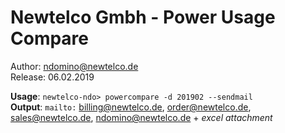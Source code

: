 # Newtelco Gmbh - Power Usage Compare
Author: ndomino@newtelco.de  
Release: 06.02.2019
 
**Usage**: `newtelco-ndo> powercompare -d 201902 --sendmail`  
**Output**: `mailto:` billing@newtelco.de, order@newtelco.de, sales@newtelco.de, ndomino@newtelco.de + _excel attachment_
